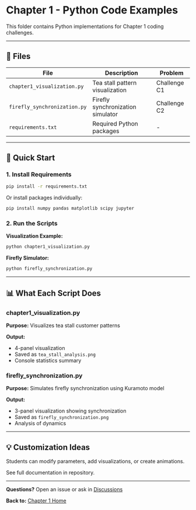 # Chapter 1 - Python Code Examples

This folder contains Python implementations for Chapter 1 coding challenges.

---

## 📁 Files

| File | Description | Problem |
|------|-------------|---------|
| `chapter1_visualization.py` | Tea stall pattern visualization | Challenge C1 |
| `firefly_synchronization.py` | Firefly synchronization simulator | Challenge C2 |
| `requirements.txt` | Required Python packages | - |

---

## 🚀 Quick Start

### 1. Install Requirements

```bash
pip install -r requirements.txt
```

Or install packages individually:
```bash
pip install numpy pandas matplotlib scipy jupyter
```

### 2. Run the Scripts

**Visualization Example:**
```bash
python chapter1_visualization.py
```

**Firefly Simulator:**
```bash
python firefly_synchronization.py
```

---

## 📊 What Each Script Does

### chapter1_visualization.py

**Purpose:** Visualizes tea stall customer patterns

**Output:**
- 4-panel visualization
- Saved as `tea_stall_analysis.png`
- Console statistics summary

### firefly_synchronization.py

**Purpose:** Simulates firefly synchronization using Kuramoto model

**Output:**
- 3-panel visualization showing synchronization
- Saved as `firefly_synchronization.png`
- Analysis of dynamics

---

## 💡 Customization Ideas

Students can modify parameters, add visualizations, or create animations.

See full documentation in repository.

---

**Questions?** Open an issue or ask in [Discussions](../../discussions)

**Back to:** [Chapter 1 Home](../README.md)
